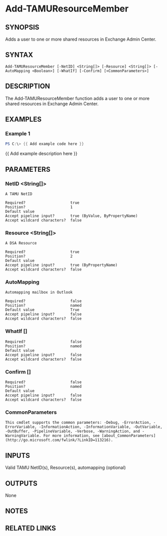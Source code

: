 # Add-TAMUResourceMember

## SYNOPSIS

Adds a user to one or more shared resources in Exchange Admin Center.

## SYNTAX

```
Add-TAMUResourceMember [-NetID] <String[]> [-Resource] <String[]> [-AutoMapping <Boolean>] [-WhatIf] [-Confirm] [<CommonParameters>]
```

## DESCRIPTION

The Add-TAMUResourceMember function adds a user to one or more shared resources in Exchange Admin Center.

## EXAMPLES

### Example 1

```powershell
PS C:\> {{ Add example code here }}
```

{{ Add example description here }}

## PARAMETERS

### NetID <String[]>

    A TAMU NetID

    Required?                    true
    Position?                    1
    Default value
    Accept pipeline input?       true (ByValue, ByPropertyName)
    Accept wildcard characters?  false

### Resource <String[]>

    A DSA Resource

    Required?                    true
    Position?                    2
    Default value
    Accept pipeline input?       true (ByPropertyName)
    Accept wildcard characters?  false

### AutoMapping <Boolean>

    Automapping mailbox in Outlook

    Required?                    false
    Position?                    named
    Default value                True
    Accept pipeline input?       false
    Accept wildcard characters?  false

### WhatIf [<SwitchParameter>]

    Required?                    false
    Position?                    named
    Default value
    Accept pipeline input?       false
    Accept wildcard characters?  false

### Confirm [<SwitchParameter>]

    Required?                    false
    Position?                    named
    Default value
    Accept pipeline input?       false
    Accept wildcard characters?  false

### CommonParameters

    This cmdlet supports the common parameters: -Debug, -ErrorAction, -ErrorVariable, -InformationAction, -InformationVariable, -OutVariable, -OutBuffer, -PipelineVariable, -Verbose, -WarningAction, and -WarningVariable. For more information, see [about_CommonParameters](http://go.microsoft.com/fwlink/?LinkID=113216).

## INPUTS

Valid TAMU NetID(s), Resource(s), automapping (optional)

## OUTPUTS

None

## NOTES

## RELATED LINKS

